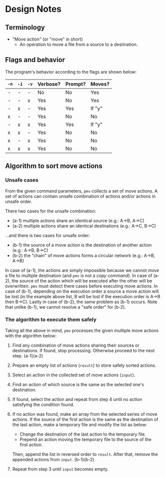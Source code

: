 # Design Notes

## Terminology

- "Move action" (or "move" in short)
  - An operation to move a file from a source to a destination.

## Flags and behavior

The program's behavior according to the flags are shown below:

| `-n` | `-i` | `-v` | Verbose? | Prompt? | Moves? |
| ---- | ---- | ---- | -------- | ------- | ------ |
| -    | -    | -    | No       | No      | Yes    |
| -    | -    | x    | Yes      | No      | Yes    |
| -    | x    | -    | Yes      | Yes     | If "y" |
| x    | -    | -    | Yes      | No      | No     |
| -    | x    | x    | Yes      | Yes     | If "y" |
| x    | x    | -    | Yes      | No      | No     |
| x    | -    | x    | Yes      | No      | No     |
| x    | x    | x    | Yes      | No      | No     |

## Algorithm to sort move actions

### Unsafe cases

From the given command parameters, `pmv` collects a set of move actions. A set
of actions can contain unsafe combination of actions and/or actions in unsafe
order.

There two cases for the unsafe combination:

- (a-1) multiple actions share an identical source (e.g.: A→B, A→C)
- (a-2) multiple actions share an identical destinations (e.g.: A→C, B→C)

...and there is two cases for unsafe order:

- (b-1) the source of a move action is the destination of another action (e.g.:
  A→B, B→C)
- (b-2) the "chain" of move actions forms a circular network (e.g.: A→B, A→B)

In case of (a-1), the actions are simply impossible because we cannot _move_ a
file to multiple destination (and `pmv` is not a _copy command_). In case of
(a-2), the source of the action which will be executed after the other will be
overwritten. `pmv` must detect there cases before executing move actions. In
case of (b-1), depending on the execution order a source a move action will be
lost (in the example above list, B will be lost if the execution order is A→B
then B→C). Lastly in case of (b-2), the same problem as (b-1) occurs. Note that
unlike (b-1), we cannot resolve a "safe order" for (b-2).

### The algorithm to execute them safely

Taking all the above in mind, `pmv` processes the given multiple move actions
with the algorithm below:

1. Find any combination of move actions sharing their sources or destinations.
   If found, stop processing. Otherwise proceed to the next step. (a-1)(a-2)
2. Prepare an empty list of actions (`result`) to store safely sorted actions.
3. Select an action in the collected set of move actions (`input`).
4. Find an action of which source is the same as the selected one's destination.
5. If found, select the action and repeat from step 4 until no action satisfying
   the condition found.
6. If no action was found, make an array from the selected series of move
   actions. If the source of the first action is the same as the destination of
   the last action, make a temporary file and modify the list as below:

   - Change the destination of the last action to the temporary file.
   - Prepend an action moving the temporary file to the source of the first
     action.

   Then, append the list in reversed order to `result`. After that, remove the
   appended actions from `input`. (b-1)(b-2)

7. Repeat from step 3 until `input` becomes empty.
